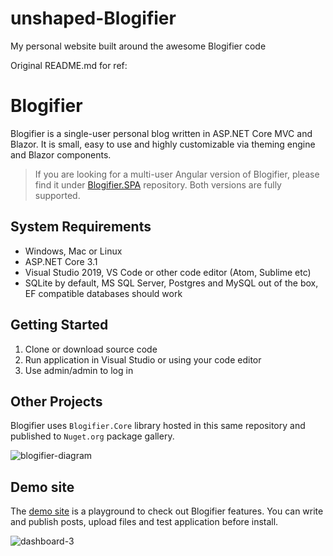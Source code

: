 # unshaped-Blogifier
My personal website built around the awesome Blogifier code

Original README.md for ref:

# Blogifier
Blogifier is a single-user personal blog written in ASP.NET Core MVC and Blazor. It is small, easy to use and highly customizable 
via theming engine and Blazor components.

> If you are looking for a multi-user Angular version of Blogifier, please find it under [Blogifier.SPA](https://github.com/blogifierdotnet/Blogifier.SPA) repository.
> Both versions are fully supported.

## System Requirements

* Windows, Mac or Linux
* ASP.NET Core 3.1
* Visual Studio 2019, VS Code or other code editor (Atom, Sublime etc)
* SQLite by default, MS SQL Server, Postgres and MySQL out of the box, EF compatible databases should work

## Getting Started

1. Clone or download source code
2. Run application in Visual Studio or using your code editor
3. Use admin/admin to log in

## Other Projects

Blogifier uses `Blogifier.Core` library hosted in this same 
repository and published to `Nuget.org` package gallery.

![blogifier-diagram](https://user-images.githubusercontent.com/1932785/78852494-1465b100-79e2-11ea-81f4-2d7c51f89702.png)
## Demo site

The [demo site](http://blogifier.net) is a playground to check out Blogifier features. You can write and publish posts, upload files and test application before install.

![dashboard-3](https://user-images.githubusercontent.com/1932785/77836549-1481c900-7125-11ea-812f-9bd5343274f9.png)

